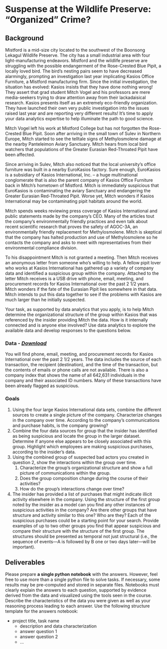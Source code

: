 # Suspense at the Wildlife Preserve: “Organized” Crime?

## Background
Mistford is a mid-size city located to the southwest of the Boonsong Lekagul Wildlife Preserve. The city has a small industrial area with four light-manufacturing endeavors. Mistford and the wildlife preserve are struggling with the possible endangerment of the Rose-Crested Blue Pipit, a locally loved bird. The bird’s nesting pairs seem to have decreased alarmingly, prompting an investigation last year implicating Kasios Office Furniture, a Mistford manufacturing firm. Since the initial investigation, the situation has evolved: Kasios insists that they have done nothing wrong! They assert that grad student Mitch Vogel and his professors are mere media-seekers trying to draw attention away from their lackadaisical research. Kasios presents itself as an extremely eco-friendly organization. They have launched their own very public investigation into the issues raised last year and are reporting very different results! It’s time to apply your data analytics expertise to help illuminate the path to good science.

Mitch Vogel left his work at Mistford College but has not forgotten the Rose-Crested Blue Pipit. Soon after arriving in the small town of Sulev in Northern Europe, Mitch started to see the telltale signs of Methylosmolene damage at the nearby Panteleimon Aviary Sanctuary. Mitch hears from local bird watchers that populations of the Greater Eurasian Red-Throated Pipit have been affected.

Since arriving in Sulev, Mitch also noticed that the local university’s office furniture was built in a nearby EuroKasios factory. Sure enough, EuroKasios is a subsidiary of Kasios International, Inc. – a huge multinational conglomerate that is also the parent company of Kasios Office Furniture back in Mitch’s hometown of Mistford. Mitch is immediately suspicious that EuroKasios is contaminating the aviary Sanctuary and endangering the Greater Eurasian Red-Throated Pipit. Worse yet, Mitch wonders if Kasios International may be contaminating pipit habitats around the world.

Mitch spends weeks reviewing press coverage of Kasios International and public statements made by the company’s CEO. Many of the articles tout the company’s environmentally friendly practices and even talk about recent scientific research that proves the safety of AGOC-3A, an environmentally friendly replacement for Methylosmolene. Mitch is skeptical that the company has halted production and use of Methylosmolene so he contacts the company and asks to meet with representatives from their environmental compliance division.

To his disappointment Mitch is not granted a meeting. Then Mitch receives an anonymous letter from someone who’s willing to help. A fellow pipit lover who works at Kasios International has gathered up a variety of company data and identified a suspicious group within the company. Attached to the letter Mitch receives is a USB drive with phone, email, meeting, and procurement records for Kasios International over the past 2 1/2 years. Mitch wonders if the fate of the Eurasian Pipit lies somewhere in that data. Mitch intends to put this data together to see if the problems with Kasios are much larger than he initially suspected.

Your task, as supported by data analytics that you apply, is to help Mitch determine the organizational structure of the group within Kasios that was referenced by the insider providing Mitch the data. How is it internally connected and is anyone else involved? Use data analytics to explore the available data and develop responses to the questions below. 

### Data - *[Download](https://vacommunity.org/tiki-download_file.php?fileId=577)*

You will find phone, email, meeting, and procurement records for Kasios International over the past 2 1/2 years. The data includes the source of each transaction, the recipient (destination), and the time of the transaction, but the contents of emails or phone calls are not available. There is also a company index that shows the name of all 642,631
individuals in the company and their associated ID numbers. Many of these transactions have been already flagged as suspicious. 

### Goals

1. Using the four large Kasios International data sets, combine the different sources to create a single picture of the company. Characterize changes in the company over time. According to the company’s communications and purchase habits, is the company growing? 
2. Combine the four data sources for group that the insider has identified as being suspicious and locate the group in the larger dataset. Determine if anyone else appears to be closely associated with this group. Highlight which employees are making suspicious purchases, according to the insider’s data.
3. Using the combined group of suspected bad actors you created in question 2, show the interactions within the group over time.
    1. Characterize the group’s organizational structure and show a full picture of communications within the group.
    2. Does the group composition change during the course of their activities?
    3. How do the group’s interactions change over time?
4. The insider has provided a list of purchases that might indicate illicit activity elsewhere in the company. Using the structure of the first group noted by the insider as a model can you find any other instances of suspicious activities in the company? Are there other groups that have structure and activity similar to this one? Who are they? Each of the suspicious purchases could be a starting point for your search. Provide examples of up to two other groups you find that appear suspicious and compare their structure with the structure of the first group. The structures should be presented as temporal not just structural (i.e., the sequence of events—A is followed by B one or two days later—will be important). 

## Deliverables

Please prepare __a single python notebook__ with the answers. However, feel free to use more than a single python file to solve tasks. If necessary, some results may be pre-computed and stored in separate files. Notebooks must clearly explain the answers to each question, supported by evidence derived from the data and visualized using the tools seen in the course. Describe the characteristics of the data you were given as well as your reasoning process leading to each answer. Use the following structure template for the answers notebook:

- project title, task name
    - description and data characterization 
    - answer question 1
    - answer question 2
    - ...

